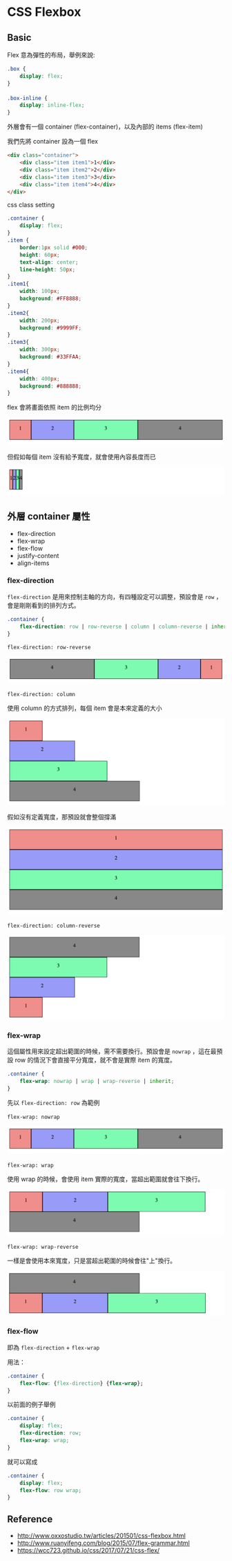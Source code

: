 # CSS Flexbox

## Basic 

Flex 意為彈性的布局，舉例來說:

```css
.box {
    display: flex;
}

.box-inline {
    display: inline-flex;
}
```

外層會有一個 container (flex-container)，以及內部的 items (flex-item)

我們先將 container 設為一個 flex

```html
<div class="container">
    <div class="item item1">1</div>
    <div class="item item2">2</div>
    <div class="item item3">3</div>
    <div class="item item4">4</div>
</div>
```
css class setting

```css
.container {
    display: flex;
}
.item {
    border:1px solid #000;
    height: 60px;
    text-align: center;
    line-height: 50px;
}
.item1{
    width: 100px;
    background: #FF8888;
}
.item2{
    width: 200px;
    background: #9999FF;
}
.item3{
    width: 300px;
    background: #33FFAA;
}
.item4{
    width: 400px;
    background: #888888;
}
```

flex 會將畫面依照 item 的比例均分

![flex01](../img/css/css_flex_01.png "flex01")

但假如每個 item 沒有給予寬度，就會使用內容長度而已

![flex02](../img/css/css_flex_02.png "flex02")

## 外層 container 屬性

* flex-direction
* flex-wrap
* flex-flow
* justify-content
* align-items

### flex-direction
 
<code>flex-direction</code> 是用來控制主軸的方向，有四種設定可以調整，預設會是 <code>row</code> ，會是剛剛看到的排列方式。

```css
.container {
    flex-direction: row | row-reverse | column | column-reverse | inherit;
}
```

<code>flex-direction: row-reverse</code>

![flex03](../img/css/css_flex_03.png "flex03")

<code>flex-direction: column</code>

使用 column 的方式排列，每個 item 會是本來定義的大小

![flex04](../img/css/css_flex_04.png "flex04")

假如沒有定義寬度，那預設就會整個撐滿

![flex05](../img/css/css_flex_05.png "flex05")

<code>flex-direction: column-reverse</code>

![flex06](../img/css/css_flex_06.png "flex06")


### flex-wrap

這個屬性用來設定超出範圍的時候，需不需要換行。預設會是 <code>nowrap</code> ，這在最預設 row 的情況下會直接平分寬度，就不會是實際 item 的寬度。

```css
.container {
    flex-wrap: nowrap | wrap | wrap-reverse | inherit;
}
```

先以 <code>flex-direction: row</code> 為範例

<code>flex-wrap: nowrap</code>

![flex01](../img/css/css_flex_01.png "flex01")

<code>flex-wrap: wrap</code>

使用 wrap 的時候，會使用 item 實際的寬度，當超出範圍就會往下換行。

![flex07](../img/css/css_flex_07.png "flex07")

<code>flex-wrap: wrap-reverse</code>

一樣是會使用本來寬度，只是當超出範圍的時候會往"上"換行。

![flex08](../img/css/css_flex_08.png "flex08")

### flex-flow

即為 <code>flex-direction</code> + <code>flex-wrap</code>

用法：

```css
.container {
    flex-flow: {flex-direction} {flex-wrap};
}
```
以前面的例子舉例

```css
.container {
    display: flex;
    flex-direction: row;
    flex-wrap: wrap;
}
```

就可以寫成

```css
.container {
    display: flex;
    flex-flow: row wrap;
}
```


## Reference
* http://www.oxxostudio.tw/articles/201501/css-flexbox.html
* http://www.ruanyifeng.com/blog/2015/07/flex-grammar.html
* https://wcc723.github.io/css/2017/07/21/css-flex/
